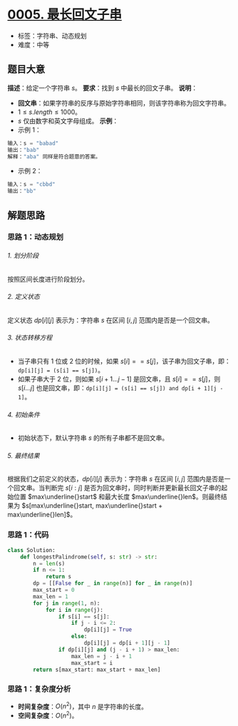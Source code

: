 # [0005. 最长回文子串](https://leetcode.cn/problems/longest-palindromic-substring/)
- 标签：字符串、动态规划
- 难度：中等
## 题目大意
**描述**：给定一个字符串 $s$。
**要求**：找到 $s$ 中最长的回文子串。
**说明**：
- **回文串**：如果字符串的反序与原始字符串相同，则该字符串称为回文字符串。
- $1 \le s.length \le 1000$。
- $s$ 仅由数字和英文字母组成。
**示例**：
- 示例 1：
```python
输入：s = "babad"
输出："bab"
解释："aba" 同样是符合题意的答案。
```
- 示例 2：
```python
输入：s = "cbbd"
输出："bb"
```
## 解题思路
### 思路 1：动态规划
###### 1. 划分阶段
按照区间长度进行阶段划分。
###### 2. 定义状态
定义状态 $dp[i][j]$ 表示为：字符串 $s$ 在区间 $[i, j]$ 范围内是否是一个回文串。
###### 3. 状态转移方程
- 当子串只有 $1$ 位或 $2$ 位的时候，如果 $s[i] == s[j]$，该子串为回文子串，即：`dp[i][j] = (s[i] == s[j])`。
- 如果子串大于 $2$ 位，则如果 $s[i + 1...j - 1]$ 是回文串，且 $s[i] == s[j]$，则 $s[i...j]$ 也是回文串，即：`dp[i][j] = (s[i] == s[j]) and dp[i + 1][j - 1]`。
###### 4. 初始条件
- 初始状态下，默认字符串 $s$ 的所有子串都不是回文串。
###### 5. 最终结果
根据我们之前定义的状态，$dp[i][j]$ 表示为：字符串 $s$ 在区间 $[i, j]$ 范围内是否是一个回文串。当判断完 $s[i: j]$ 是否为回文串时，同时判断并更新最长回文子串的起始位置 $max\underline{}start$ 和最大长度 $max\underline{}len$。则最终结果为 $s[max\underline{}start, max\underline{}start + max\underline{}len]$。
### 思路 1：代码
```python
class Solution:
    def longestPalindrome(self, s: str) -> str:
        n = len(s)
        if n <= 1:
            return s
        dp = [[False for _ in range(n)] for _ in range(n)]
        max_start = 0
        max_len = 1
        for j in range(1, n):
            for i in range(j):
                if s[i] == s[j]:
                    if j - i <= 2:
                        dp[i][j] = True
                    else:
                        dp[i][j] = dp[i + 1][j - 1]
                if dp[i][j] and (j - i + 1) > max_len:
                    max_len = j - i + 1
                    max_start = i
        return s[max_start: max_start + max_len]
```
### 思路 1：复杂度分析
- **时间复杂度**：$O(n^2)$，其中 $n$ 是字符串的长度。
- **空间复杂度**：$O(n^2)$。
